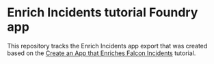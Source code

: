 # Enrich Incidents tutorial Foundry app

This repository tracks the Enrich Incidents app export that was created based on the [Create an App that Enriches Falcon Incidents](https://falcon.crowdstrike.com/documentation/page/h3b99cc8/create-an-app-that-enriches-falcon-detections) tutorial.
